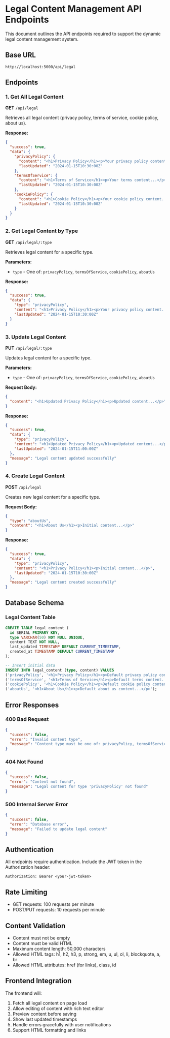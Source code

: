 # Legal Content Management API Endpoints

This document outlines the API endpoints required to support the dynamic legal content management system.

## Base URL

```
http://localhost:5000/api/legal
```

## Endpoints

### 1. Get All Legal Content

**GET** `/api/legal`

Retrieves all legal content (privacy policy, terms of service, cookie policy, about us).

**Response:**

```json
{
  "success": true,
  "data": {
    "privacyPolicy": {
      "content": "<h1>Privacy Policy</h1><p>Your privacy policy content...</p>",
      "lastUpdated": "2024-01-15T10:30:00Z"
    },
    "termsOfService": {
      "content": "<h1>Terms of Service</h1><p>Your terms content...</p>",
      "lastUpdated": "2024-01-15T10:30:00Z"
    },
    "cookiePolicy": {
      "content": "<h1>Cookie Policy</h1><p>Your cookie policy content...</p>",
      "lastUpdated": "2024-01-15T10:30:00Z"
    }
  }
}
```

### 2. Get Legal Content by Type

**GET** `/api/legal/:type`

Retrieves legal content for a specific type.

**Parameters:**

- `type` - One of: `privacyPolicy`, `termsOfService`, `cookiePolicy`, `aboutUs`

**Response:**

```json
{
  "success": true,
  "data": {
    "type": "privacyPolicy",
    "content": "<h1>Privacy Policy</h1><p>Your privacy policy content...</p>",
    "lastUpdated": "2024-01-15T10:30:00Z"
  }
}
```

### 3. Update Legal Content

**PUT** `/api/legal/:type`

Updates legal content for a specific type.

**Parameters:**

- `type` - One of: `privacyPolicy`, `termsOfService`, `cookiePolicy`, `aboutUs`

**Request Body:**

```json
{
  "content": "<h1>Updated Privacy Policy</h1><p>Updated content...</p>"
}
```

**Response:**

```json
{
  "success": true,
  "data": {
    "type": "privacyPolicy",
    "content": "<h1>Updated Privacy Policy</h1><p>Updated content...</p>",
    "lastUpdated": "2024-01-15T11:00:00Z"
  },
  "message": "Legal content updated successfully"
}
```

### 4. Create Legal Content

**POST** `/api/legal`

Creates new legal content for a specific type.

**Request Body:**

```json
{
  "type": "aboutUs",
  "content": "<h1>About Us</h1><p>Initial content...</p>"
}
```

**Response:**

```json
{
  "success": true,
  "data": {
    "type": "privacyPolicy",
    "content": "<h1>Privacy Policy</h1><p>Initial content...</p>",
    "lastUpdated": "2024-01-15T10:30:00Z"
  },
  "message": "Legal content created successfully"
}
```

## Database Schema

### Legal Content Table

```sql
CREATE TABLE legal_content (
  id SERIAL PRIMARY KEY,
  type VARCHAR(50) NOT NULL UNIQUE,
  content TEXT NOT NULL,
  last_updated TIMESTAMP DEFAULT CURRENT_TIMESTAMP,
  created_at TIMESTAMP DEFAULT CURRENT_TIMESTAMP
);

-- Insert initial data
INSERT INTO legal_content (type, content) VALUES
('privacyPolicy', '<h1>Privacy Policy</h1><p>Default privacy policy content...</p>'),
('termsOfService', '<h1>Terms of Service</h1><p>Default terms content...</p>'),
('cookiePolicy', '<h1>Cookie Policy</h1><p>Default cookie policy content...</p>'),
('aboutUs', '<h1>About Us</h1><p>Default about us content...</p>');
```

## Error Responses

### 400 Bad Request

```json
{
  "success": false,
  "error": "Invalid content type",
  "message": "Content type must be one of: privacyPolicy, termsOfService, cookiePolicy"
}
```

### 404 Not Found

```json
{
  "success": false,
  "error": "Content not found",
  "message": "Legal content for type 'privacyPolicy' not found"
}
```

### 500 Internal Server Error

```json
{
  "success": false,
  "error": "Database error",
  "message": "Failed to update legal content"
}
```

## Authentication

All endpoints require authentication. Include the JWT token in the Authorization header:

```
Authorization: Bearer <your-jwt-token>
```

## Rate Limiting

- GET requests: 100 requests per minute
- POST/PUT requests: 10 requests per minute

## Content Validation

- Content must not be empty
- Content must be valid HTML
- Maximum content length: 50,000 characters
- Allowed HTML tags: h1, h2, h3, p, strong, em, u, ul, ol, li, blockquote, a, br
- Allowed HTML attributes: href (for links), class, id

## Frontend Integration

The frontend will:

1. Fetch all legal content on page load
2. Allow editing of content with rich text editor
3. Preview content before saving
4. Show last updated timestamps
5. Handle errors gracefully with user notifications
6. Support HTML formatting and links

